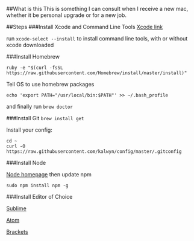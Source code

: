 ##What is this
This is something I can consult when I receive a new mac, whether it be personal upgrade or for a new job.

##Steps
###Install Xcode and Command Line Tools
[Xcode link](https://itunes.apple.com/us/app/xcode/id497799835?mt=12)

run ```xcode-select --install``` to install command line tools, with or without xcode downloaded

###Install Homebrew

```
ruby -e "$(curl -fsSL https://raw.githubusercontent.com/Homebrew/install/master/install)"
```

Tell OS to use homebrew packages
```
echo 'export PATH="/usr/local/bin:$PATH"' >> ~/.bash_profile
```

and finally run
```brew doctor```

###Install Git
```brew install get```

Install your config:
```
cd ~
curl -O https://raw.githubusercontent.com/kalwyn/config/master/.gitconfig
```
###Install Node

[Node homepage](https://nodejs.org/en/)
then update npm

```
sudo npm install npm -g
```

###Install Editor of Choice

[Sublime](http://www.sublimetext.com/3)

[Atom](https://atom.io/)

[Brackets](http://brackets.io/)

